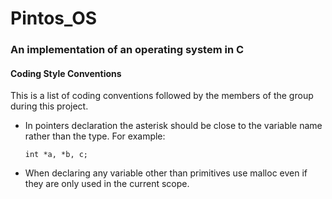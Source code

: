 # Pintos_OS
### An implementation of an operating system in C

#### Coding Style Conventions
This is a list of coding conventions followed by the members of the group during this project.
- In pointers declaration the asterisk should be close to the variable name rather than the type. For example:

  `int *a, *b, c;`
  
- When declaring any variable other than primitives use malloc even if they are only used in the current scope.
  
